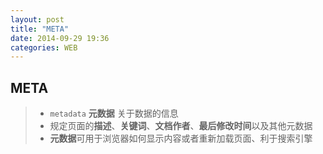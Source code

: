 ```yaml
---
layout: post
title: "META"
date: 2014-09-29 19:36
categories: WEB
---
```


## META ##
>- `metadata` **元数据** 关于数据的信息
>- 规定页面的**描述**、**关键词**、**文档作者**、**最后修改时间**以及其他元数据
>- **元数据**可用于浏览器如何显示内容或者重新加载页面、利于搜索引擎